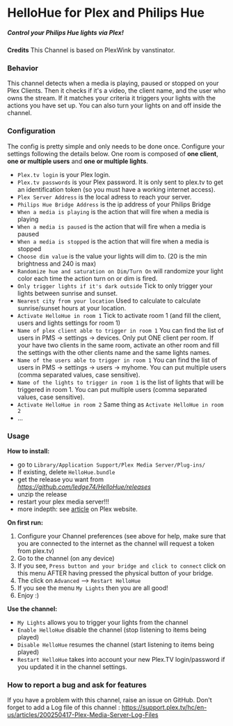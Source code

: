 HelloHue for Plex and Philips Hue
=================

##### Control your Philips Hue lights via Plex!

**Credits**
This Channel is based on PlexWink by vanstinator.

### Behavior

This channel detects when a media is playing, paused or stopped on your Plex Clients. Then it checks if it's a video, the client name, and the user who owns the stream. If it matches your criteria it triggers your lights with the actions you have set up.
You can also turn your lights on and off inside the channel.

### Configuration

The config is pretty simple and only needs to be done once. Configure your settings following the details below.
One room is composed of **one client**, **one or multiple users** and **one or multiple lights**.

* ```Plex.tv login``` is your Plex login.
* ```Plex.tv passwords``` is your Plex password. It is only sent to plex.tv to get an identification token (so you must have a working internet access).
* ```Plex Server Address``` is the local adress to reach your server.
* ```Philips Hue Bridge Address``` is the ip address of your Philips Bridge
* ```When a media is playing``` is the action that will fire when a media is playing
* ```When a media is paused``` is the action that will fire when a media is paused
* ```When a media is stopped``` is the action that will fire when a media is stopped
* ```Choose dim value``` is the value your lights will dim to. (20 is the min brightness and 240 is max)
* ```Randomize hue and saturation on Dim/Turn On``` will randomize your light color each time the action turn on or dim is fired.
* ```Only trigger lights if it's dark outside``` Tick to only trigger your lights between sunrise and sunset.
* ```Nearest city from your location``` Used to calculate to calculate sunrise/sunset hours at your location.
* ```Activate HelloHue in room 1``` Tick to activate room 1 (and fill the client, users and lights settings for room 1)
* ```Name of plex client able to trigger in room 1``` You can find the list of users in PMS -> settings -> devices. Only put ONE client per room. If your have two clients in the same room, activate an other room and fill the settings with the other clients name and the same lights names.
* ```Name of the users able to trigger in room 1``` You can find the list of users in PMS -> settings -> users -> myhome. You can put multiple users (comma separated values, case sensitive).
* ```Name of the lights to trigger in room 1``` is the list of lights that will be triggered in room 1. You can put multiple users (comma separated values, case sensitive).
* ```Activate HelloHue in room 2``` Same thing as ```Activate HelloHue in room 2```
* ...

### Usage

**How to install:**
* go to ```Library/Application Support/Plex Media Server/Plug-ins/```
* If existing, delete ```HelloHue.bundle```
* get the release you want from *https://github.com/ledge74/HelloHue/releases*
* unzip the release
* restart your plex media server!!!
* more indepth: see [article](https://support.plex.tv/hc/en-us/articles/201187656-How-do-I-manually-install-a-channel-) on Plex website. 

**On first run:**

1. Configure your Channel preferences (see above for help, make sure that you are connected to the internet as the channel will request a token from plex.tv)
2. Go to the channel (on any device)
3. If you see, ```Press button and your bridge and click to connect``` click on this menu AFTER having pressed the physical button of your bridge.
4. The click on ```Advanced``` --> ```Restart HelloHue```
5. If you see the menu ```My Lights``` then you are all good!
6. Enjoy :)

**Use the channel:**

* ```My Lights``` allows you to trigger your lights from the channel
* ```Enable HelloHue``` disable the channel (stop listening to items being played)
* ```Disable HelloHue``` resumes the channel (start listening to items being played)
* ```Restart HelloHue``` takes into account your new Plex.TV login/password if you updated it in the channel settings.

### How to report a bug and ask for features

If you have a problem with this channel, raise an issue on GitHub. Don't forget to add a Log file of this channel : https://support.plex.tv/hc/en-us/articles/200250417-Plex-Media-Server-Log-Files